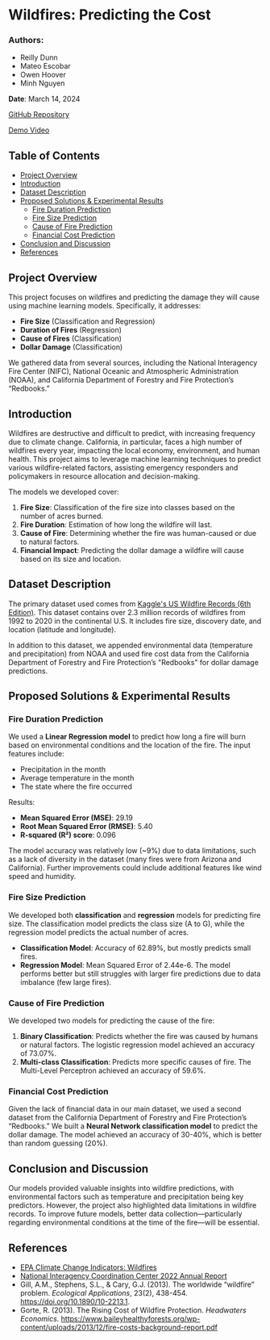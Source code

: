 # Wildfires: Predicting the Cost

### Authors:
- Reilly Dunn
- Mateo Escobar
- Owen Hoover
- Minh Nguyen

**Date**: March 14, 2024  

[GitHub Repository](https://github.com/ReillyDunn-UCDavis/ECS-171-Wildfire-Project)  

[Demo Video](https://drive.google.com/file/d/1uX1qRkTAR2GRR7SsL_c1m3eFLZ3clsvc/view?usp=sharing)

## Table of Contents
- [Project Overview](#project-overview)
- [Introduction](#introduction)
- [Dataset Description](#dataset-description)
- [Proposed Solutions & Experimental Results](#proposed-solutions--experimental-results)
  - [Fire Duration Prediction](#fire-duration-prediction)
  - [Fire Size Prediction](#fire-size-prediction)
  - [Cause of Fire Prediction](#cause-of-fire-prediction)
  - [Financial Cost Prediction](#financial-cost-prediction)
- [Conclusion and Discussion](#conclusion-and-discussion)
- [References](#references)

## Project Overview
This project focuses on wildfires and predicting the damage they will cause using machine learning models. Specifically, it addresses:
- **Fire Size** (Classification and Regression)
- **Duration of Fires** (Regression)
- **Cause of Fires** (Classification)
- **Dollar Damage** (Classification)

We gathered data from several sources, including the National Interagency Fire Center (NIFC), National Oceanic and Atmospheric Administration (NOAA), and California Department of Forestry and Fire Protection’s “Redbooks.”

## Introduction
Wildfires are destructive and difficult to predict, with increasing frequency due to climate change. California, in particular, faces a high number of wildfires every year, impacting the local economy, environment, and human health. This project aims to leverage machine learning techniques to predict various wildfire-related factors, assisting emergency responders and policymakers in resource allocation and decision-making.

The models we developed cover:
1. **Fire Size**: Classification of the fire size into classes based on the number of acres burned.
2. **Fire Duration**: Estimation of how long the wildfire will last.
3. **Cause of Fire**: Determining whether the fire was human-caused or due to natural factors.
4. **Financial Impact**: Predicting the dollar damage a wildfire will cause based on its size and location.

## Dataset Description
The primary dataset used comes from [Kaggle's US Wildfire Records (6th Edition)](https://www.kaggle.com/datasets/behroozsohrabi/us-wildfire-records-6th-edition). This dataset contains over 2.3 million records of wildfires from 1992 to 2020 in the continental U.S. It includes fire size, discovery date, and location (latitude and longitude). 

In addition to this dataset, we appended environmental data (temperature and precipitation) from NOAA and used fire cost data from the California Department of Forestry and Fire Protection’s "Redbooks" for dollar damage predictions.

## Proposed Solutions & Experimental Results

### Fire Duration Prediction
We used a **Linear Regression model** to predict how long a fire will burn based on environmental conditions and the location of the fire. The input features include:
- Precipitation in the month
- Average temperature in the month
- The state where the fire occurred

Results:
- **Mean Squared Error (MSE)**: 29.19
- **Root Mean Squared Error (RMSE)**: 5.40
- **R-squared (R²) score**: 0.096

The model accuracy was relatively low (~9%) due to data limitations, such as a lack of diversity in the dataset (many fires were from Arizona and California). Further improvements could include additional features like wind speed and humidity.

### Fire Size Prediction
We developed both **classification** and **regression** models for predicting fire size. The classification model predicts the class size (A to G), while the regression model predicts the actual number of acres.

- **Classification Model**: Accuracy of 62.89%, but mostly predicts small fires.
- **Regression Model**: Mean Squared Error of 2.44e-6. The model performs better but still struggles with larger fire predictions due to data imbalance (few large fires).

### Cause of Fire Prediction
We developed two models for predicting the cause of the fire:
1. **Binary Classification**: Predicts whether the fire was caused by humans or natural factors. The logistic regression model achieved an accuracy of 73.07%.
2. **Multi-class Classification**: Predicts more specific causes of fire. The Multi-Level Perceptron achieved an accuracy of 59.6%.

### Financial Cost Prediction
Given the lack of financial data in our main dataset, we used a second dataset from the California Department of Forestry and Fire Protection’s “Redbooks.” We built a **Neural Network classification model** to predict the dollar damage. The model achieved an accuracy of 30-40%, which is better than random guessing (20%).

## Conclusion and Discussion
Our models provided valuable insights into wildfire predictions, with environmental factors such as temperature and precipitation being key predictors. However, the project also highlighted data limitations in wildfire records. To improve future models, better data collection—particularly regarding environmental conditions at the time of the fire—will be essential.

## References
- [EPA Climate Change Indicators: Wildfires](https://www.epa.gov/climate-indicators/climate-change-indicators-wildfires)
- [National Interagency Coordination Center 2022 Annual Report](https://www.nifc.gov/sites/default/files/NICC/2-Predictive%20Services/Intelligence/Annual%20Reports/2022/annual_report.2.pdf)
- Gill, A.M., Stephens, S.L., & Cary, G.J. (2013). The worldwide “wildfire” problem. *Ecological Applications*, 23(2), 438-454. https://doi.org/10.1890/10-2213.1.
- Gorte, R. (2013). The Rising Cost of Wildfire Protection. *Headwaters Economics*. https://www.baileyhealthyforests.org/wp-content/uploads/2013/12/fire-costs-background-report.pdf
